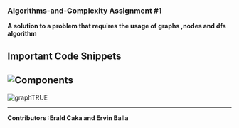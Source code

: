 ### Algorithms-and-Complexity Assignment #1

<strong>A solution to a problem that requires the usage of graphs ,nodes and dfs algorithm</strong>

Important Code Snippets 
----
![Components](https://user-images.githubusercontent.com/96385473/171694898-37da4e67-fd30-4ad4-97c1-6c5516a2f3c0.png)
-
![graphTRUE](https://user-images.githubusercontent.com/96385473/171694466-f4f1ab51-7912-44f2-98f5-8e7566e14daf.png)

--------
<strong>Contributors :Erald Caka and Ervin Balla</strong>
